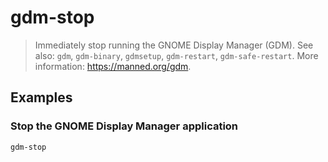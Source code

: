 # gdm-stop

> Immediately stop running the GNOME Display Manager (GDM). See also: `gdm`, `gdm-binary`, `gdmsetup`, `gdm-restart`, `gdm-safe-restart`. More information: <https://manned.org/gdm>.

## Examples

### Stop the GNOME Display Manager application

```bash
gdm-stop
```
